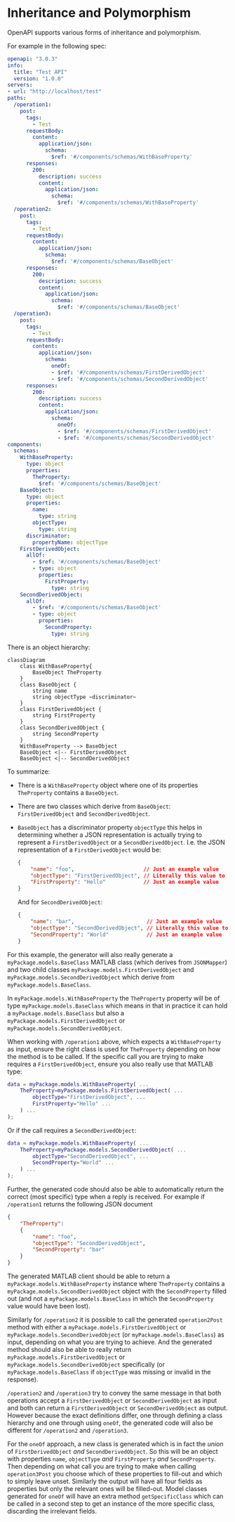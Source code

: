 # Inheritance and Polymorphism

OpenAPI supports various forms of inheritance and polymorphism.

For example in the following spec:

```yaml
openapi: "3.0.3"
info:
  title: "Test API"
  version: "1.0.0"
servers:
- url: "http://localhost/test"
paths:
  /operation1:
    post:
      tags:
        - Test
      requestBody:
        content:
          application/json:
            schema:
              $ref: '#/components/schemas/WithBaseProperty'
      responses:
        200:
          description: success
          content:
            application/json:
              schema:
                $ref: '#/components/schemas/WithBaseProperty'
  /operation2:
    post:
      tags:
        - Test
      requestBody:
        content:
          application/json:
            schema:
              $ref: '#/components/schemas/BaseObject'
      responses:
        200:
          description: success
          content:
            application/json:
              schema:
                $ref: '#/components/schemas/BaseObject'
  /operation3:
    post:
      tags:
        - Test
      requestBody:
        content:
          application/json:
            schema:
              oneOf:
              - $ref: '#/components/schemas/FirstDerivedObject'                
              - $ref: '#/components/schemas/SecondDerivedObject'   
      responses:
        200:
          description: success
          content:
            application/json:
              schema:
                oneOf:
                - $ref: '#/components/schemas/FirstDerivedObject'                
                - $ref: '#/components/schemas/SecondDerivedObject'                     
components:
  schemas:
    WithBaseProperty:
      type: object
      properties:
        TheProperty:
          $ref: '#/components/schemas/BaseObject'
    BaseObject:
      type: object
      properties:
        name:
          type: string
        objectType:
          type: string
      discriminator:
        propertyName: objectType
    FirstDerivedObject:
      allOf:
        - $ref: '#/components/schemas/BaseObject'
        - type: object
          properties:
            FirstProperty:
              type: string
    SecondDerivedObject:
      allOf:
        - $ref: '#/components/schemas/BaseObject'
        - type: object
          properties:
            SecondProperty:
              type: string
```

There is an object hierarchy:

```{mermaid}
classDiagram
    class WithBaseProperty{
        BaseObject TheProperty
    }
    class BaseObject {
        string name
        string objectType ~discriminator~
    }
    class FirstDerivedObject {
        string FirstProperty
    }
    class SecondDerivedObject {
        string SecondProperty
    }
    WithBaseProperty --> BaseObject
    BaseObject <|-- FirstDerivedObject
    BaseObject <|-- SecondDerivedObject
```

To summarize:

*   There is a `WithBaseProperty` object where one of its properties `TheProperty` contains a `BaseObject`.

*   There are two classes which derive from `BaseObject`: `FirstDerivedObject` and `SecondDerivedObject`. 

*   `BaseObject` has a discriminator property `objectType` this helps in determining whether a JSON representation is actually trying to represent a `FirstDerivedObject` or a `SecondDerivedObject`. I.e. the JSON representation of a `FirstDerivedObject` would be:
    
    ```json
    {
        "name": "foo",                      // Just an example value
        "objectType": "FirstDerivedObject", // Literally this value to specify the subtype
        "FirstProperty": "Hello"            // Just an example value
    }
    ```

    And for `SecondDerivedObject`:

    ```json
    {
        "name": "bar",                       // Just an example value
        "objectType": "SecondDerivedObject", // Literally this value to specify the subtype
        "SecondProperty": "World"            // Just an example value
    }
    ```

For this example, the generator will also really generate a `myPackage.models.BaseClass` MATLAB class (which derives from `JSONMapper`) and two child classes `myPackage.models.FirstDerivedObject` and `myPackage.models.SecondDerivedObject` which derive from `myPackage.models.BaseClass`.

In `myPackage.models.WithBaseProperty` the `TheProperty` property will be of type `myPackage.models.BaseClass` which means in that in practice it can hold a  `myPackage.models.BaseClass` but also a `myPackage.models.FirstDerivedObject` or `myPackage.models.SecondDerivedObject`.

When working with `/operation1` above, which expects a `WithBaseProperty` as input, ensure the right class is used for `TheProperty` depending on how the method is to be called. If the specific call you are trying to make requires a `FirstDerivedObject`, ensure you also really use that MATLAB type:

```matlab
data = myPackage.models.WithBaseProperty( ...
    TheProperty=myPackage.models.FirstDerivedObject( ...
        objectType="FirstDerivedObject", ...
        FirstProperty="Hello" ...
    ) ...
);
```

Or if the call requires a `SecondDerivedObject`:

```matlab
data = myPackage.models.WithBaseProperty( ...
    TheProperty=myPackage.models.SecondDerivedObject( ...
        objectType="SecondDerivedObject", ...
        SecondProperty="World" ...
    ) ...
);
```

Further, the generated code should also be able to automatically return the correct (most specific) type when a reply is received. For example if `/operation1` returns the following JSON document

```json
{
    "TheProperty": 
    {
        "name": "foo",
        "objectType": "SecondDerivedObject",
        "SecondProperty": "bar"
    }
}
```

The generated MATLAB client should be able to return a `myPackage.models.WithBaseProperty` instance where `TheProperty` contains a `myPackage.models.SecondDerivedObject` object with the `SecondProperty` filled out (and not a `myPackage.models.BaseClass` in which the `SecondProperty` value would have been lost).

Similarly for `/operation2` it is possible to call the generated `operation2Post` method with either a `myPackage.models.FirstDerivedObject` or `myPackage.models.SecondDerivedObject` (or `myPackage.models.BaseClass`) as input, depending on what you are trying to achieve. And the generated method should also be able to really return `myPackage.models.FirstDerivedObject` or `myPackage.models.SecondDerivedObject` specifically (or `myPackage.models.BaseClass` if `objectType` was missing or invalid in the response).

`/operation2` and `/operation3` try to convey the same message in that both operations accept a `FirstDerivedObject` or `SecondDerivedObject` as input and both can return a `FirstDerivedObject` or `SecondDerivedObject` as output. However because the exact definitions differ, one through defining a class hierarchy and one through using `oneOf`, the generated code will also be different for `/operation2` and `/operation3`.

For the `oneOf` approach, a new class is generated which is in fact the *union* of `FirstDerivedObject` *and* `SecondDerivedObject`. So this will be an object with properties `name`, `objectType` *and* `FirstProperty` *and* `SecondProperty`. Then depending on what call you are trying to make when calling `operation3Post` you choose which of these properties to fill-out and which to simply leave unset. Similarly the output will have all four fields as properties but only the relevant ones will be filled-out. Model classes generated for `oneOf` will have an extra method `getSpecificClass` which can be called in a second step to get an instance of the more specific class, discarding the irrelevant fields.

